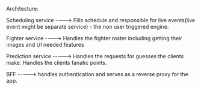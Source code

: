Architecture:

Scheduling service ----> Fills schedule and responsible for live events(live event might be separate service) - the non user triggered engine.

Fighter service ----> Handles the fighter roster including getting their images and UI needed features

Prediction service -----> Handles the requests for guesses the clients make. Handles the clients fanatic points.

BFF -----> handles authentication and serves as a reverse proxy for the app.